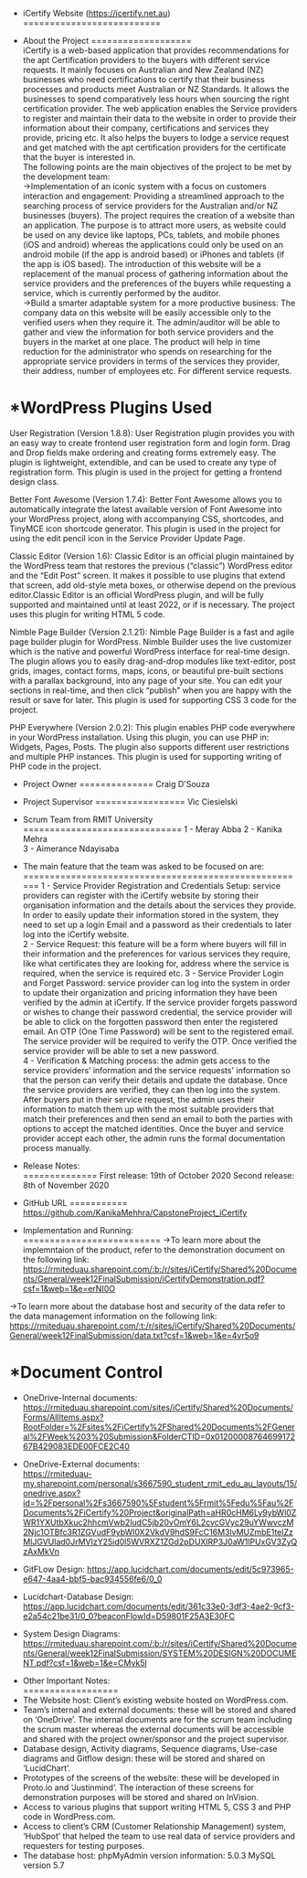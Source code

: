 * iCertify Website (https://icertify.net.au) 
========================== 
  
* About the Project 
===================  
iCertify is a web-based application that provides recommendations for the apt Certification providers to the buyers with different service requests. It mainly focuses on Australian and New Zealand (NZ) businesses who need certifications to certify that their business processes and products meet Australian or NZ Standards. It allows the businesses to spend comparatively less hours when sourcing the right certification provider. The web application enables the Service providers to register and maintain their data to the website in order to provide their information about their company, certifications and services they provide, pricing etc. It also helps the buyers to lodge a service request and get matched with the apt certification providers for the certificate that the buyer is interested in.   
The following points are the main objectives of the project to be met by the development team:  
->Implementation of an iconic system with a focus on customers interaction and engagement: Providing a streamlined approach to the searching process of service providers for the Australian and/or NZ businesses (buyers). The project requires the creation of a website than an application. The purpose is to attract more users, as website could be used on any device like laptops, PCs, tablets, and mobile phones (iOS and android) whereas the applications could only be used on an android mobile (if the app is android based) or iPhones and tablets (if the app is iOS based). The introduction of this website will be a replacement of the manual process of gathering information about the service providers and the preferences of the buyers while requesting a service, which is currently performed by the auditor.  
 ->Build a smarter adaptable system for a more productive business: The company data on this website will be easily accessible only to the verified users when they require it. The admin/auditor will be able to gather and view the information for both service providers and the buyers in the market at one place. The product will help in time reduction for the administrator who spends on researching for the appropriate service providers in terms of the services they provider, their address, number of employees etc. For different service requests.  
  
*WordPress Plugins Used 
===================== 
User Registration (Version 1.8.8): User Registration plugin provides you with an easy way to create frontend user registration form and login form. Drag and Drop fields make ordering and creating forms extremely easy. The plugin is lightweight, extendible, and can be used to create any type of registration form. This plugin is used in the project for getting a frontend design class. 
 
Better Font Awesome (Version 1.7.4): Better Font Awesome allows you to automatically integrate the latest available version of Font Awesome into your WordPress project, along with accompanying CSS, shortcodes, and TinyMCE icon shortcode generator. This plugin is used in the project for using the edit pencil icon in the Service Provider Update Page. 
 
Classic Editor (Version 1.6): Classic Editor is an official plugin maintained by the WordPress team that restores the previous (“classic”) WordPress editor and the “Edit Post” screen. It makes it possible to use plugins that extend that screen, add old-style meta boxes, or otherwise depend on the previous editor.Classic Editor is an official WordPress plugin, and will be fully supported and maintained until at least 2022, or if is necessary. The project uses this plugin for writing HTML 5 code. 
 
Nimble Page Builder (Version 2.1.21): Nimble Page Builder is a fast and agile page builder plugin for WordPress. Nimble Builder uses the live customizer which is the native and powerful WordPress interface for real-time design. The plugin allows you to easily drag-and-drop modules like text-editor, post grids, images, contact forms, maps, icons, or beautiful pre-built sections with a parallax background, into any page of your site. You can edit your sections in real-time, and then click “publish” when you are happy with the result or save for later. This plugin is used for supporting CSS 3 code for the project. 
 
PHP Everywhere (Version 2.0.2): This plugin enables PHP code everywhere in your WordPress installation. Using this plugin, you can use PHP in: Widgets, Pages, Posts. The plugin also supports different user restrictions and multiple PHP instances. This plugin is used for supporting writing of PHP code in the project. 
 
 
* Project Owner 
============== 
Craig D'Souza 
 
* Project Supervisor 
================= 
Vic Ciesielski 
 
* Scrum Team from RMIT University 
============================== 
    1 - Meray Abba 
    2 - Kanika Mehra  
    3 - Aimerance Ndayisaba 
 
* The main feature that the team was asked to be focused on are:  
====================================================== 
1 - Service Provider Registration and Credentials Setup: service providers can register with the iCertify website by storing their organisation information and the details about the services they provide. In order to easily update their information stored in the system, they need to set up a login Email and a password as their credentials to later log into the iCertify website.  
2 - Service Request: this feature will be a form where buyers will fill in their information and the preferences for various services they require, like what certificates they are looking for, address where the service is required, when the service is required etc. 
3 - Service Provider Login and Forget Password: service provider can log into the system in order to update their organization and pricing information they have been verified by the admin at iCertify. If the service provider forgets password or wishes to change their password credential, the service provider will be able to click on the forgotten password then enter the registered email. An OTP (One Time Password) will be sent to the registered email. The service provider will be required to verify the OTP. Once verified the service provider will be able to set a new password.  
4 - Verification & Matching process: the admin gets access to the service providers’ information and the service requests' information so that the person can verify their details and update the database. Once the service providers are verified, they can then log into the system. After buyers put in their service request, the admin uses their information to match them up with the most suitable providers that match their preferences and then send an email to both the parties with options to accept the matched identities. Once the buyer and service provider accept each other, the admin runs the formal documentation process manually. 
 
* Release Notes:  
============== 
First release: 19th of October 2020 
Second release: 8th of November 2020 
  
* GitHub URL 
=========== 
https://github.com/KanikaMehhra/CapstoneProject_iCertify 
 
* Implementation and Running:  
========================== 
->To learn more about the implemntaion of the product, refer to the demonstration document on the following link: https://rmiteduau.sharepoint.com/:b:/r/sites/iCertify/Shared%20Documents/General/week12FinalSubmission/iCertifyDemonstration.pdf?csf=1&web=1&e=erNI0O 

->To learn more about the database host and security of the data refer to the data management information on the following link: https://rmiteduau.sharepoint.com/:t:/r/sites/iCertify/Shared%20Documents/General/week12FinalSubmission/data.txt?csf=1&web=1&e=4vr5o9  

 
*Document Control 
================ 
- OneDrive-Internal documents: https://rmiteduau.sharepoint.com/sites/iCertify/Shared%20Documents/Forms/AllItems.aspx?RootFolder=%2Fsites%2FiCertify%2FShared%20Documents%2FGeneral%2FWeek%203%20Submission&FolderCTID=0x0120000876469917267B429083EDE00FCE2C40 
 
- OneDrive-External documents:  
https://rmiteduau-my.sharepoint.com/personal/s3667590_student_rmit_edu_au_layouts/15/onedrive.aspx?id=%2Fpersonal%2Fs3667590%5Fstudent%5Frmit%5Fedu%5Fau%2FDocuments%2FiCertify%20Project&originalPath=aHR0cHM6Ly9ybWl0ZWR1YXUtbXkuc2hhcmVwb2ludC5jb20vOmY6L2cvcGVyc29uYWwvczM2Njc1OTBfc3R1ZGVudF9ybWl0X2VkdV9hdS9FcC16M3lvMUZmbE1telZzMlJGVUlad0JrMVIzY25id0l5WVRXZ1ZGd2pDUXlRP3J0aW1lPUxGV3ZyQzAxMkVn 
 
- GitFLow Design: https://app.lucidchart.com/documents/edit/5c973965-e647-4aa4-bbf5-bac934556fe6/0_0 
 
- Lucidchart-Database Design: https://app.lucidchart.com/documents/edit/361c33e0-3df3-4ae2-9cf3-e2a54c21be31/0_0?beaconFlowId=D59801F25A3E30FC 
  
- System Design Diagrams: https://rmiteduau.sharepoint.com/:b:/r/sites/iCertify/Shared%20Documents/General/week12FinalSubmission/SYSTEM%20DESIGN%20DOCUMENT.pdf?csf=1&web=1&e=CMyk5l 
 
 
* Other Important Notes:  
================== 
* The Website host: Client’s existing website hosted on WordPress.com. 
* Team’s internal and external documents: these will be stored and shared on ‘OneDrive’. The internal documents are for the scrum team including the scrum master whereas the external documents will be accessible and shared with the project owner/sponsor and the project supervisor. 
* Database design, Activity diagrams, Sequence diagrams, Use-case diagrams and Gitflow design: these will be stored and shared on ‘LucidChart’. 
* Prototypes of the screens of the website: these will be developed in Proto.io and ‘Justinmind’. The interaction of these screens for demonstration purposes will be stored and shared on InVision. 
* Access to various plugins that support writing HTML 5, CSS 3 and PHP code in WordPress.com. 
* Access to client’s CRM (Customer Relationship Management) system, ‘HubSpot’ that helped the team to use real data of service providers and requesters for testing purposes. 
* The database host: phpMyAdmin version information: 5.0.3 MySQL version 5.7 
 